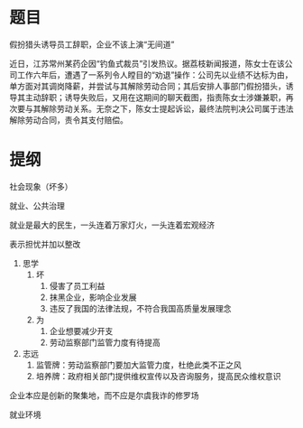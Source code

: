 # 题目

假扮猎头诱导员工辞职，企业不该上演“无间道”

近日，江苏常州某药企因“钓鱼式裁员”引发热议。据荔枝新闻报道，陈女士在该公司工作六年后，遭遇了一系列令人瞠目的“劝退”操作：公司先以业绩不达标为由，单方面对其调岗降薪，并尝试与其解除劳动合同；其后安排人事部门假扮猎头，诱导其主动辞职；诱导失败后，又用在这期间的聊天截图，指责陈女士涉嫌兼职，再次要与其解除劳动关系。无奈之下，陈女士提起诉讼，最终法院判决公司属于违法解除劳动合同，责令其支付赔偿。

# 提纲

社会现象（坏多）

就业、公共治理

就业是最大的民生，一头连着万家灯火，一头连着宏观经济

表示担忧并加以整改



1. 思学
   1. 坏
      1. 侵害了员工利益
      2. 抹黑企业，影响企业发展
      3. 违反了我国的法律法规，不符合我国高质量发展理念
   2. 为
      1. 企业想要减少开支
      1. 劳动监察部门监管力度有待提高
2. 志远
   1. 监管牌：劳动监察部门要加大监管力度，杜绝此类不正之风
   2. 培养牌：政府相关部门提供维权宣传以及咨询服务，提高民众维权意识

企业本应是创新的聚集地，而不应是尔虞我诈的修罗场

就业环境